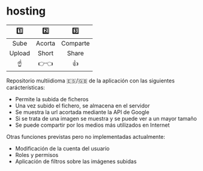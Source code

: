# hosting

| :one:  | :two:   | :three:  |
| :----: | :-----: | :------: |
| Sube   | Acorta  | Comparte |
| Upload | Short   | Share    |
|:point_up:|:point_right::point_left:|:+1:|


Repositorio multiidioma :es:/:uk: de la aplicación con las siguientes carácterísticas:

+ Permite la subida de ficheros
+ Una vez subido el fichero, se almacena en el servidor
+ Se muestra la url acortada mediante la API de Google
+ Si se trata de una imagen se muestra y se puede ver a un mayor tamaño
+ Se puede compartir por los medios más utilizados en Internet


Otras funciones previstas pero no implementadas actualmente:

* Modificación de la cuenta del usuario
* Roles y permisos
* Aplicación de filtros sobre las imágenes subidas
